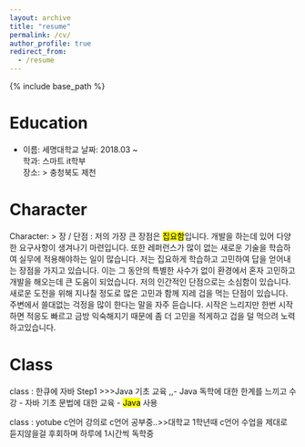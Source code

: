 ```yaml
---
layout: archive
title: "resume"
permalink: /cv/
author_profile: true
redirect_from:
  - /resume
---
```


{% include base_path %}

Education
======
* 이름:  세명대학교 
  날짜: 2018.03 ~  
  학과: 스마트 it학부  
  장소: >  충청북도 제천


Character
======
  Character: >  장 / 단점 : 
    저의 가장 큰 장점은 <Mark>집요함</Mark>입니다. 
    개발을 하는데 있어 다양한 요구사항이 생겨나기 마련입니다. 또한 레퍼런스가 많이 없는 새로운 기술을 학습하여 실무에 적용해야하는 일이 많습니다.
    저는 집요하게 학습하고 고민하여 답을 얻어내는 장점을 가지고 있습니다.
    이는 그 동안의 특별한 사수가 없이 환경에서 혼자 고민하고 개발을 해오는데 큰 도움이 되었습니다.
    저의 인간적인 단점으로는 소심함이 있습니다.
    새로운 도전을 위해 지나칠 정도로 많은 고민과 함께 지레 겁을 먹는 단점이 있습니다.
    주변에서 쓸대없는 걱정을 많이 한다는 말을 자주 듣습니다.
    시작은 느리지만 한번 시작하면 적응도 빠르고 금방 익숙해지기 때문에 좀 더 고민을 적게하고 겁을 덜 먹으려 노력하고있습니다.
    
  Class
======
class : 한큐에 자바 Step1 >>>Java 기초 교육 ,,- Java 독학에 대한 한계를 느끼고 수강
    - 자바 기초 문법에 대한 교육
    - <mark>Java</mark> 사용
    
   class : yotube c언어 강의로 c언어 공부중..>>대학교 1학년때 c언어 수업을 제대로 듣지않을걸 후회하며 하루에 1시간씩 독학중


    
  
